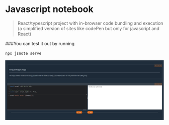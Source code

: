 # Javascript notebook
> React/typescript project with in-browser code bundling and execution (a simplified version of sites like codePen but only for javascript and React)

###You can test it out by running 
```sh
npx jsnote serve
```

![Preview](./screenshoot.png)

